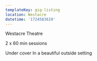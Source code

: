 ```yaml
---
templateKey: gig-listing
location: Westacre
datetime: '1724583619'
---
```

Westacre Theatre

2 x 60 min sessions 

Under cover In a beautiful outside setting